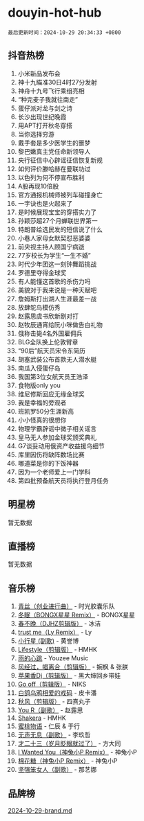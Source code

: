 # douyin-hot-hub

`最后更新时间：2024-10-29 20:34:33 +0800`

## 抖音热榜

1. 小米新品发布会
1. 神十九瞄准30日4时27分发射
1. 神舟十九号飞行乘组亮相
1. “种完麦子我就往南走”
1. 蛋仔派对龙与剑之诗
1. 长沙出现世纪晚霞
1. 用APT打开秋冬穿搭
1. 当你选择穷游
1. 戴手套是多少医学生的噩梦
1. 黎巴嫩真主党任命新领导人
1. 央行征信中心辟谣征信恢复新规
1. 如何评价滕哈赫在曼联功过
1. 以色列为何不停宣布胜利
1. A股再现10倍股
1. 官方通报机械师被列车碰撞身亡
1. 一字诀也是火起来了
1. 是时候展现宝宝的穿搭实力了
1. 孙颖莎超27个月蝉联世界第一
1. 特朗普给选民发的短信说了什么
1. 小巷人家母女默契怼恶婆婆
1. 前央视主持人顾国宁病逝
1. 77岁校长为学生“一生不婚”
1. 时代少年团这一刻钟舞蹈挑战
1. 罗德里夺得金球奖
1. 有人能懂这首歌的杀伤力吗
1. 美貌对于我来说是一种天赋吧
1. 詹姆斯打出湖人生涯最差一战
1. 放肆鸵鸟模仿秀
1. 赵露思虞书欣新剧对打
1. 赵牧辰通宵给阮小咪做告白礼物
1. 俄称击毙4名外国雇佣兵
1. BLG全队换上伦敦臂章
1. “90后”航天员宋令东简历
1. 胡塞武装公布首款无人潜水艇
1. 南瓜入侵蛋仔岛
1. 我国第3位女航天员王浩泽
1. 食物版only you
1. 维尼修斯回应无缘金球奖
1. 我是幸福的旁观者
1. 班凯罗50分生涯新高
1. 小小怪真的很想你
1. 物理学霸辟谣中微子相关谣言
1. 皇马无人参加金球奖颁奖典礼
1. G7谈妥动用俄资产收益援乌细节
1. 库里因伤将缺阵数场比赛
1. 哪道菜是你的下饭神器
1. 因为一个老师爱上一门学科
1. 第四批预备航天员将执行登月任务

## 明星榜

暂无数据

## 直播榜

暂无数据

## 音乐榜

1. [青丝（创业进行曲）](https://sf3-cdn-tos.douyinstatic.com/obj/tos-cn-ve-2774/ooYARJB5iBRNhCOkDsS3BAKW91CIMoQfwzwKLi) - 时光胶囊乐队
1. [冬眠（BONGX星星 Remix）](https://sf5-hl-cdn-tos.douyinstatic.com/obj/tos-cn-ve-2774/oMCfFFoE3LwQ7agAgOIG4ieExqkeAsxNBEkLdz) - BONGX星星
1. [春不晚（DJHZ剪辑版）](https://sf5-hl-cdn-tos.douyinstatic.com/obj/tos-cn-ve-2774/osEZa7YZ6wNo9QDABgfGFaCQKRQTNafsBJDnKt) - 冰洁
1. [trust me（Ly Remix）](https://sf3-cdn-tos.douyinstatic.com/obj/tos-cn-ve-2774/oUo1M8fz5AfmMSExABQQKFE0eCMWgsiccfqrMA) - Ly
1. [小行星 (副歌)](https://sf3-cdn-tos.douyinstatic.com/obj/tos-cn-ve-2774/oArWEvgkJwVsB0KMIw6iBsAoHAciIjJqzWeTQr) - 黄誉博
1. [Lifestyle（剪辑版）](https://sf5-hl-cdn-tos.douyinstatic.com/obj/tos-cn-ve-2774/owfqGgjwG3V5lCLaAIezFMeg3LtuKNBaZKgzPV) - HMHK
1. [雨的心跳](https://sf5-hl-cdn-tos.douyinstatic.com/obj/tos-cn-ve-2774/o0vI5NZuiJgxWIQQFhXO0RTrsiIAsBSiMIECz) - Youzee Music
1. [风经过，唱离合（剪辑版）](https://sf5-hl-cdn-tos.douyinstatic.com/obj/tos-cn-ve-2774/okllg5DG2MmUF3aiiDfBZx6ZLvfwOTtbCEAHyI) - 婉枫 & 张朕
1. [苹果香Dj（剪辑版）](https://sf3-cdn-tos.douyinstatic.com/obj/tos-cn-ve-2774/oEeIEQbYGAOspCTRAIeYF4Ok8LgZ8NBaRe4ztR) - 黑大婶回乡带娃
1. [Go off（剪辑版）](https://sf5-hl-cdn-tos.douyinstatic.com/obj/tos-cn-ve-2774/oYLJZTCGnIQBt2BsMBCFksOEMnDQesCr2gfZ7N) - NIKS
1. [白鸽乌鸦相爱的戏码](https://sf5-hl-cdn-tos.douyinstatic.com/obj/tos-cn-ve-2774/oMVVEf6eDAOmFtNtCsEqKpIorBDM8Nkg6TZRqC) - 皮卡潘
1. [秋风（剪辑版）](https://sf5-hl-cdn-tos.douyinstatic.com/obj/tos-cn-ve-2774/ocGaU84LfAfzMd2wbXdQFpCGhBiXg82JNMRRie) - 四熹丸子
1. [You R（副歌）](https://sf3-cdn-tos.douyinstatic.com/obj/tos-cn-ve-2774/oc0MZn9aEfLkCFLIxKQQcgBjS9mBBuDttYPfZ1) - 赵露思
1. [Shakera](https://sf3-cdn-tos.douyinstatic.com/obj/tos-cn-ve-2774/ocKtEBgQ8FiQCBDf3nj9Z9gEGEQ4fAZDYEocLY) - HMHK
1. [蜜桃物语](https://sf5-hl-cdn-tos.douyinstatic.com/obj/tos-cn-ve-2774/oIhOSCZtIACtYU4XQkngiW9kCBfVD1Fz9IYeqL) - 仁辰 & 于行
1. [无声无息（副歌）](https://sf3-cdn-tos.douyinstatic.com/obj/tos-cn-ve-2774/osmzBBdYMBoz2NHW7AYiZEErnITswCiYzuA3Nf) - 李玖哲
1. [才二十三（岁月眨眼就过了）](https://sf5-hl-cdn-tos.douyinstatic.com/obj/tos-cn-ve-2774/oYAvkTrUXEBMWYUbL3nl8i01MJ5skiIZASC2H) - 方大同
1. [I Wanted You（神兔小P Remix）](https://sf5-hl-cdn-tos.douyinstatic.com/obj/tos-cn-ve-2774/o4CAubmDQdZeEkstFnCvKIMDag8D2BSBOjfNuh) - 神兔小P
1. [棉花糖（神兔小P Remix）](https://sf5-hl-cdn-tos.douyinstatic.com/obj/tos-cn-ve-2774/o0pEDf1GaEfEYJ1FbgOAFCITQ1zeFD3kgBWGcG) - 神兔小P
1. [坚强笨女人（副歌）](https://sf5-hl-cdn-tos.douyinstatic.com/obj/tos-cn-ve-2774/ospNInQiZvGWyBVg5zkNsAMct5uJIg1CrZiPL) - 那艺娜

## 品牌榜

[2024-10-29-brand.md](2024-10-29-brand.md)
